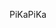 PiKaPiKa

<!---
maskcat/maskcat is a ✨ special ✨ repository because its `README.md` (this file) appears on your GitHub profile.
You can click the Preview link to take a look at your changes.
--->
